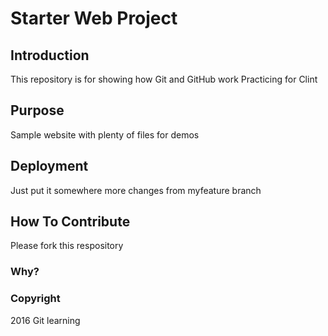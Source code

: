 # Starter Web Project

## Introduction
This repository is for showing how Git and GitHub work
Practicing for Clint

## Purpose

Sample website with plenty of files for demos

## Deployment

Just put it somewhere
more changes from myfeature branch

## How To Contribute
Please fork this respository
### Why?

### Copyright

2016 Git learning
